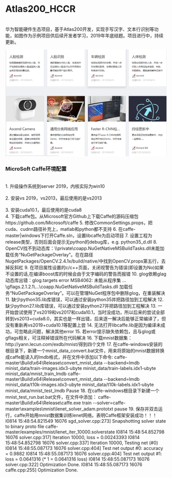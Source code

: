 # Atlas200_HCCR
<br>华为智能硬件生态项目，基于Atlas200开发，实现手写汉字、文本行识别等功能，如图作为示例项目供后续开发者学习，2019年年底结题。项目进行中，持续更新。</br>

![Example image2](https://github.com/HuiyanWen/Atlas200_HCCR/blob/master/1.png)  

<h3>MicroSoft Caffe环境配置</h3>
<br>1.	升级操作系统到server 2019，内核实际为win10</br>
<br>2.	安装vs 2019，vs2013，最后使用的是vs2013</br>
<br>3.	安装cuda10.1，最后使用的是cuda8</br>
4.	下载caffe包。从Microsoft官方Github上下载Caffe的源码压缩包https://github.com/Microsoft/caffe
5.	修改CommonSettings.props，把cuda、cudnn路径补充上，matlab和python都不支持
6.	在caffe-master|windows下打开Caffe.sln，设置libcaffe为启动项目
7.	设置工程为release类型，否则后面会提示无python的debug库，e.g. python35_d.dll
8.	OpenCV找不到动态库：\\private\coapp.NuGetNativeMSBuildTasks.dll未能加载任务“NuGetPackageOverlay”。在在路径NugetPackages/OpenCV.2.4.1x/build/native/中找到OpenCV.props第五行，去掉反斜杠
9.	在项目属性设置的c/c++页面，关闭视警告为错误(即设置为No)如果不设置的话,在编译boost库的时候会由于文字编码的警告而报错
10.	glog依赖glag动态库出错：glog.targets error MSB4062: 未能从程序集 …\gflags.2.1.2.1\...\coapp.NuGetNativeMSBuildTasks.dll 加载任务“NuGetPackageOverlay”。可以在管理NuGet程序包中删除glog，在重装解决
11.	缺少python35.lib库错误，可以通过安装python35并把路径加到工程解决
12.	缺少python27.lib库错误，可以通过安装python27并把路径加到工程解决
13.	一开始尝试使用了vs2019和vs2017和cuda10.1，当时没成功，所以后来的尝试全部转到vs2013+cuda8.0，其实也是一样出错，后来逐一解决后能够正常编译了，但没有重新再vs2019+cuda10.1等配置上尝
14. 无法打开libcaffe.lib是因为编译未成功，可忽略此问题，解决其他error
15. 若error提示缺失依赖包，且与glog或gflags相关，可注释掉错误所在代码解决
16.	下载mnist数据集：http://yann.lecun.com/exdb/mnist/得到四个文件
17.	在caffe-windows安装的根目录下，新建一个mnist_data_convert.bat文件，用来将原始的mnist数据转换成caffe能读入的lmdb格式，并在文件中添加以下命令:
caffe-master\Build\x64\Release\convert_mnist_data --backend=lmdb minist_data/train-images.idx3-ubyte minist_data/train-labels.idx1-ubyte minist_data/mnist_train_lmdb
caffe-master\Build\x64\Release\convert_mnist_data --backend=lmdb minist_data/t10k-images.idx3-ubyte minist_data/t10k-labels.idx1-ubyte minist_data/mnist_test_lmdb
Pause
18.	在caffe-windows根目录下新建一个mnist_test_run.bat.bat文件，在文件中添加：
caffe-master\Build\x64\Release\caffe.exe  train --solver=caffe-master\examples\mnist\lenet_solver_adam.prototxt
pause  
19.	保存并双击运行，caffe开始用mnist数据集训练lenet网络。表明Caffe框架安装成功！！！
I0814 15:48:54.821549 16076 sgd_solver.cpp:273] Snapshotting solver state to binary proto file caffe-master/examples/mnist/lenet_iter_10000.solverstate
I0814 15:48:54.852798 16076 solver.cpp:317] Iteration 10000, loss = 0.00243393
I0814 15:48:54.852798 16076 solver.cpp:337] Iteration 10000, Testing net (#0)
I0814 15:48:55.087173 16076 solver.cpp:404]     Test net output #0: accuracy = 0.9882
I0814 15:48:55.087173 16076 solver.cpp:404]     Test net output #1: loss = 0.0641316 (* 1 = 0.0641316 loss)
I0814 15:48:55.087173 16076 solver.cpp:322] Optimization Done.
I0814 15:48:55.087173 16076 caffe.cpp:255] Optimization Done.
